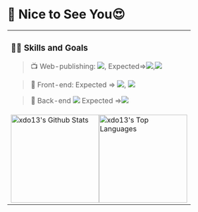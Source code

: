 


#   👋 Nice to See You😍
<table>
  
<tr><td>

### 👨‍💻 Skills and Goals

> 📺 Web-publishing: <img src="https://img.shields.io/badge/HTML5-E34F26?style=flat-square&logo=html5&logoColor=white"/>, Expected=><img src="https://img.shields.io/badge/CSS3-1572B6?style=flat-square&logo=css3&logoColor=white"/>,<img src="https://img.shields.io/badge/JavaScript-F7DF1E?style=flat-square&logo=javascript&logoColor=black"/>

> 👀 Front-end:  Expected => <img src="https://img.shields.io/badge/Node.js-339933?style=flat-square&logo=Node.js&logoColor=white"/>, <img src="https://img.shields.io/badge/React-61DAFB?style=flat-square&logo=React&logoColor=black"/>

> 🧣 Back-end <img src="https://img.shields.io/badge/java-007396?style=flat-square&logo=java&logoColor=white"/>  Expected =><img src="https://img.shields.io/badge/Spring-6DB33F?style=flat-square&logo=Spring&logoColor=white"/>

</td></tr>

<tr><td>

<div style="display: flex; align-items: flex-start;">


  <img src="https://github-readme-stats.vercel.app/api?username=xdo13&hide=stars,prs&count_private=true&&show_icons=true&line_height=28" alt="xdo13's Github Stats" style="height: 200px; width: auto;">

  <img src="https://github-readme-stats.vercel.app/api/top-langs/?username=xdo13&layout=compact&theme&langs_count=10&hide=smarty&exclude_repo=jMetal" alt="xdo13's Top Languages" style="height: 200px; width: auto;">
</div>

</td></tr>

</table>


